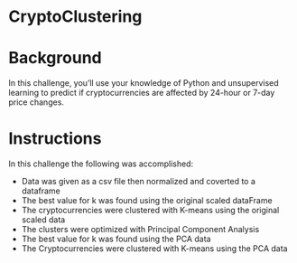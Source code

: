# CryptoClustering

# Background
In this challenge, you’ll use your knowledge of Python and unsupervised learning to predict if cryptocurrencies are affected by 24-hour or 7-day price changes.

# Instructions
In this challenge the following was accomplished:
* Data was given as a csv file then normalized and coverted to a dataframe
* The best value for k was found using the original scaled dataFrame
* The cryptocurrencies were clustered  with K-means using the original scaled data
* The clusters were optimized with Principal Component Analysis
* The best value for k was found using the PCA data
* The Cryptocurrencies were clustered with K-means using the PCA data
